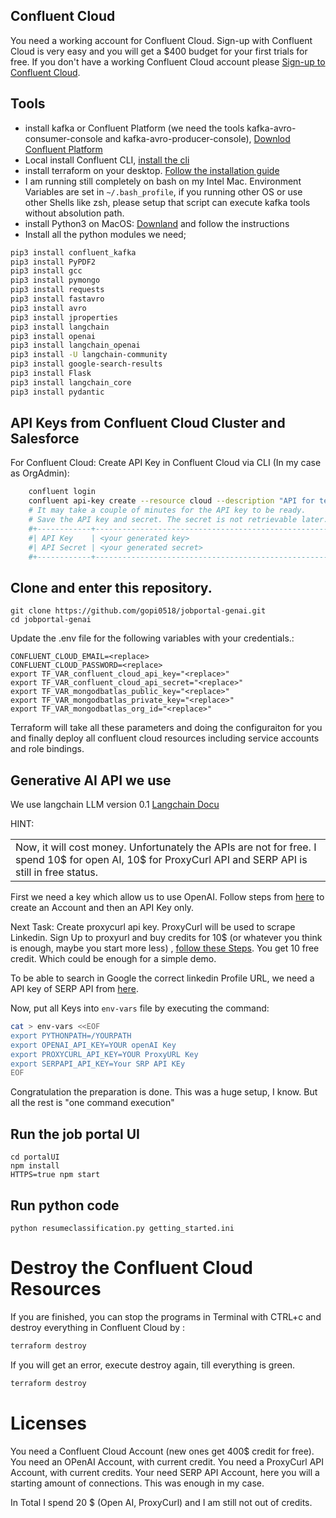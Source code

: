 ## Confluent Cloud

You need a working account for Confluent Cloud. Sign-up with Confluent Cloud is very easy and you will get a $400 budget for your first trials for free. If you don't have a working Confluent Cloud account please [Sign-up to Confluent Cloud](https://www.confluent.io/confluent-cloud/tryfree/?utm_campaign=tm.campaigns_cd.Q124_EMEA_Stream-Processing-Essentials&utm_source=marketo&utm_medium=workshop).

## Tools

* install kafka or Confluent Platform (we need the tools kafka-avro-consumer-console and kafka-avro-producer-console), [Downlod Confluent Platform](https://www.confluent.io/get-started/?product=self-managed)
* Local install Confluent CLI, [install the cli](https://docs.confluent.io/confluent-cli/current/install.html) 
* install terraform on your desktop. [Follow the installation guide](https://developer.hashicorp.com/terraform/tutorials/aws-get-started/install-cli)
* I am running still completely on bash on my Intel Mac. Environment Variables are set in `~/.bash_profile`, if you running other OS or use other Shells like zsh, please setup that script can execute kafka tools without absolution path.
* install Python3 on MacOS: [Downland](https://www.python.org/downloads/macos/) and follow the instructions
* Install all the python modules we need;
```bash
pip3 install confluent_kafka
pip3 install PyPDF2
pip3 install gcc
pip3 install pymongo
pip3 install requests
pip3 install fastavro
pip3 install avro
pip3 install jproperties
pip3 install langchain
pip3 install openai
pip3 install langchain_openai
pip3 install -U langchain-community
pip3 install google-search-results
pip3 install Flask
pip3 install langchain_core
pip3 install pydantic
```

## API Keys from Confluent Cloud Cluster and Salesforce

For Confluent Cloud: Create API Key in Confluent Cloud via CLI (In my case as OrgAdmin):
```bash
    confluent login
    confluent api-key create --resource cloud --description "API for terraform"
    # It may take a couple of minutes for the API key to be ready.
    # Save the API key and secret. The secret is not retrievable later.
    #+------------+------------------------------------------------------------------+
    #| API Key    | <your generated key>                                             |
    #| API Secret | <your generated secret>                                          |
    #+------------+------------------------------------------------------------------+
```
## Clone and enter this repository.
```
git clone https://github.com/gopi0518/jobportal-genai.git
cd jobportal-genai
```

Update the .env file for the following variables with your credentials.:
```
CONFLUENT_CLOUD_EMAIL=<replace>
CONFLUENT_CLOUD_PASSWORD=<replace>
export TF_VAR_confluent_cloud_api_key="<replace>"
export TF_VAR_confluent_cloud_api_secret="<replace>"
export TF_VAR_mongodbatlas_public_key="<replace>"
export TF_VAR_mongodbatlas_private_key="<replace>"
export TF_VAR_mongodbatlas_org_id="<replace>"
```
Terraform will take all these parameters and doing the configuraiton for you and finally deploy all confluent cloud resources including service accounts and role bindings.

## Generative AI API we use

We use langchain LLM version 0.1 [Langchain Docu](https://python.langchain.com/docs/get_started/introduction)

HINT:
<table><tr><td>Now, it will cost money. Unfortunately the APIs are not for free. I spend 10$ for open AI, 10$ for ProxyCurl API and SERP API is still in free status.</td></tr></table>

First we need a key which allow us to use OpenAI. Follow steps from [here](https://platform.openai.com/docs/quickstart/account-setup) to create an Account and then an API Key only.

Next Task: Create proxycurl api key. ProxyCurl will be used to scrape Linkedin. Sign Up to proxyurl and buy credits for 10$ (or whatever you think is enough, maybe you start more less) , [follow these Steps](https://nubela.co/proxycurl). You get 10 free credit. Which could be enough for a simple demo.

To be able to search in Google the correct linkedin Profile URL, we need a API key of SERP API from [here](https://serpapi.com/).

Now, put all Keys into `env-vars` file by executing the command:
```bash
cat > env-vars <<EOF
export PYTHONPATH=/YOURPATH
export OPENAI_API_KEY=YOUR openAI Key
export PROXYCURL_API_KEY=YOUR ProxyURL Key
export SERPAPI_API_KEY=Your SRP API KEy
EOF
```

Congratulation the preparation is done. This was a huge setup, I know. But all the rest is "one command execution"

## Run the job portal UI
```
cd portalUI
npm install
HTTPS=true npm start

```
## Run python code

```
python resumeclassification.py getting_started.ini
```

# Destroy the Confluent Cloud Resources
If you are finished, you can stop the programs in Terminal with CTRL+c and destroy everything in Confluent Cloud by :
```bash
terraform destroy
``` 

If you will get an error, execute destroy again, till everything is green.
```bash
terraform destroy
``` 

# Licenses
You need a Confluent Cloud Account (new ones get 400$ credit for free).
You need an OPenAI Account, with current credit.
You need a ProxyCurl API Account, with current credits.
Your need SERP API Account, here you will a starting amount of connections. This was enough in my case.

In  Total I spend 20 $ (Open AI, ProxyCurl) and I am still not out of credits.

